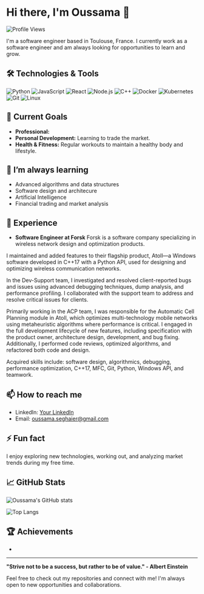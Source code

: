# Hi there, I'm Oussama 👋

![Profile Views](https://komarev.com/ghpvc/?username=OussamaSegh&color=green)

I'm a software engineer based in Toulouse, France. I currently work as a software engineer and am always looking for opportunities to learn and grow.

## 🛠 Technologies & Tools

![Python](https://img.shields.io/badge/-Python-333?style=flat&logo=python)
![JavaScript](https://img.shields.io/badge/-JavaScript-333?style=flat&logo=javascript)
![React](https://img.shields.io/badge/-React-333?style=flat&logo=react)
![Node.js](https://img.shields.io/badge/-Node.js-333?style=flat&logo=node.js)
![C++](https://img.shields.io/badge/-C++-333?style=flat&logo=c%2B%2B)
![Docker](https://img.shields.io/badge/-Docker-333?style=flat&logo=docker)
![Kubernetes](https://img.shields.io/badge/-Kubernetes-333?style=flat&logo=kubernetes)
![Git](https://img.shields.io/badge/-Git-333?style=flat&logo=git)
![Linux](https://img.shields.io/badge/-Linux-333?style=flat&logo=linux)

## 🔭 Current Goals

- **Professional:** 
- **Personal Development:** Learning to trade the market.
- **Health & Fitness:** Regular workouts to maintain a healthy body and lifestyle.

## 🌱 I’m always learning

- Advanced algorithms and data structures
- Software design and architecure
- Artificial Intelligence
- Financial trading and market analysis

## 💼 Experience

- **Software Engineer at Forsk**
Forsk is a software company specializing in wireless network design and optimization products.

I maintained and added features to their flagship product, Atoll—a Windows software developed in C++17 with a Python API, used for designing and optimizing wireless communication networks.

In the Dev-Support team, I investigated and resolved client-reported bugs and issues using advanced debugging techniques, dump analysis, and performance profiling. I collaborated with the support team to address and resolve critical issues for clients.

Primarily working in the ACP team, I was responsible for the Automatic Cell Planning module in Atoll, which optimizes multi-technology mobile networks using metaheuristic algorithms where performance is critical. I engaged in the full development lifecycle of new features, including specification with the product owner, architecture design, development, and bug fixing. Additionally, I performed code reviews, optimized algorithms, and refactored both code and design.

Acquired skills include: software design, algorithmics, debugging, performance optimization, C++17, MFC, Git, Python, Windows API, and teamwork.

## 📫 How to reach me

- LinkedIn: [Your LinkedIn](https://www.linkedin.com/in/osghr/)
- Email: oussama.seghaier@gmail.com

## ⚡ Fun fact

I enjoy exploring new technologies, working out, and analyzing market trends during my free time.

## 📈 GitHub Stats

![Oussama's GitHub stats](https://github-readme-stats.vercel.app/api?username=OussamaSegh&show_icons=true&theme=dark)

![Top Langs](https://github-readme-stats.vercel.app/api/top-langs/?username=OussamaSegh&layout=compact&theme=dark)

## 🏆 Achievements

- 

---

**"Strive not to be a success, but rather to be of value." - Albert Einstein**

Feel free to check out my repositories and connect with me! I'm always open to new opportunities and collaborations.
